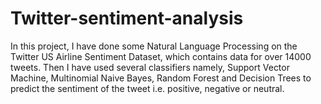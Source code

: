 # Twitter-sentiment-analysis

In this project, I have done some Natural Language Processing on the Twitter US Airline Sentiment Dataset, which contains data for over 14000 tweets. Then I have used several classifiers namely, Support Vector Machine, Multinomial Naive Bayes, Random Forest and Decision Trees to predict the sentiment of the tweet i.e. positive, negative or neutral.
